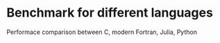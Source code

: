 # Benchmark for different languages
Performace comparison between C, modern Fortran, Julia, Python

